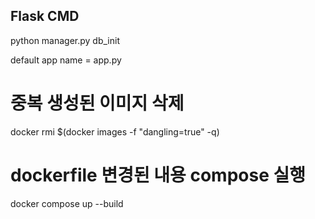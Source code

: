 ## Flask CMD

python manager.py db_init

default app name = app.py

# 중복 생성된 이미지 삭제
docker rmi $(docker images -f "dangling=true" -q)

# dockerfile 변경된 내용 compose 실행
docker compose up --build